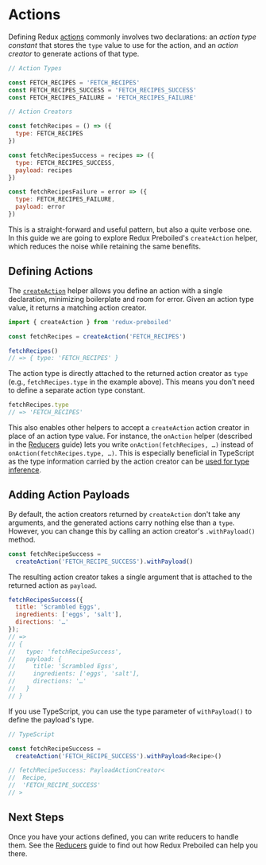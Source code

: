 # Actions

Defining Redux [actions][redux-actions] commonly involves two declarations: an
_action type constant_ that stores the `type` value to use for the action, and
an _action creator_ to generate actions of that type.

```js
// Action Types

const FETCH_RECIPES = 'FETCH_RECIPES'
const FETCH_RECIPES_SUCCESS = 'FETCH_RECIPES_SUCCESS'
const FETCH_RECIPES_FAILURE = 'FETCH_RECIPES_FAILURE'

// Action Creators

const fetchRecipes = () => ({
  type: FETCH_RECIPES
})

const fetchRecipesSuccess = recipes => ({
  type: FETCH_RECIPES_SUCCESS,
  payload: recipes
})

const fetchRecipesFailure = error => ({
  type: FETCH_RECIPES_FAILURE,
  payload: error
})
```

This is a straight-forward and useful pattern, but also a quite verbose one.
In this guide we are going to explore Redux Preboiled's `createAction` helper,
which reduces the noise while retaining the same benefits.

## Defining Actions

The [`createAction`](./api/createAction.md) helper allows you define an
action with a single declaration, minimizing boilerplate and room for error.
Given an action type value, it returns a matching action creator.

```js
import { createAction } from 'redux-preboiled'

const fetchRecipes = createAction('FETCH_RECIPES')

fetchRecipes()
// => { type: 'FETCH_RECIPES' }
```

The action type is directly attached to the returned action creator as `type`
(e.g., `fetchRecipes.type` in the example above). This means you don't need to
define a separate action type constant.

```js
fetchRecipes.type
// => 'FETCH_RECIPES'
```

This also enables other helpers to accept a `createAction` action creator in
place of an action type value. For instance, the `onAction` helper (described
in the [Reducers](./reducers.md) guide) lets you write `onAction(fetchRecipes,
…)` instead of `onAction(fetchRecipes.type, …)`. This is especially beneficial
in TypeScript as the type information carried by the action creator can be
[used for type inference](../api/onAction.md#typescript-notes).

## Adding Action Payloads

By default, the action creators returned by `createAction` don't take any
arguments, and the generated actions carry nothing else than a `type`.
However, you can change this by calling an action creator's `.withPayload()`
method.

```js
const fetchRecipeSuccess =
  createAction('FETCH_RECIPE_SUCCESS').withPayload()
```

The resulting action creator takes a single argument that is attached to the
returned action as `payload`.

```js
fetchRecipesSuccess({
  title: 'Scrambled Eggs',
  ingredients: ['eggs', 'salt'],
  directions: '…'
});
// =>
// {
//   type: 'fetchRecipeSuccess',
//   payload: {
//     title: 'Scrambled Egss',
//     ingredients: ['eggs', 'salt'],
//     directions: '…'
//   }
// }
```

If you use TypeScript, you can use the type parameter of `withPayload()` to
define the payload's type.

```ts
// TypeScript

const fetchRecipeSuccess =
  createAction('FETCH_RECIPE_SUCCESS').withPayload<Recipe>()

// fetchRecipeSuccess: PayloadActionCreator<
//  Recipe,
//  'FETCH_RECIPE_SUCCESS'
// >
```

## Next Steps

Once you have your actions defined, you can write reducers to handle them. See
the [Reducers](./reducers.md) guide to find out how Redux Preboiled can help
you there.

[redux-actions]: https://redux.js.org/basics/actions
